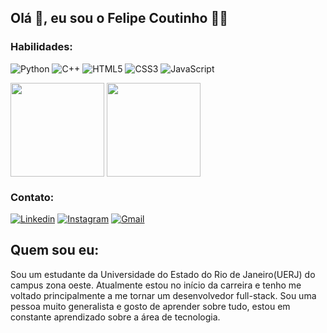 ## Olá 👋, eu sou o Felipe Coutinho 🧑‍💻 

### Habilidades:
![Python](https://img.shields.io/badge/Python-3776AB?style=for-the-badge&logo=python&logoColor=white) 
![C++](https://img.shields.io/badge/C%2B%2B-00599C?style=for-the-badge&logo=c%2B%2B&logoColor=white)
![HTML5](https://img.shields.io/badge/HTML5-E34F26?style=for-the-badge&logo=html5&logoColor=white)
![CSS3](https://img.shields.io/badge/CSS3-1572B6?style=for-the-badge&logo=css3&logoColor=white)
![JavaScript](https://img.shields.io/badge/javascript-%23323330.svg?style=for-the-badge&logo=javascript&logoColor=%23F7DF1E)

<img height=150 align="center" src="https://github-readme-stats.vercel.app/api?username=f3pe&show_icons=true&theme=github_dark_dimmed" /> <img height=150 align="center" src="https://github-readme-stats.vercel.app/api/top-langs/?username=f3pe&layout=compact" />

### Contato:
[![Linkedin](https://img.shields.io/badge/LinkedIn-0077B5?style=for-the-badge&logo=linkedin&logoColor=white)](https://www.linkedin.com/in/felipe-coutinho-silva/)
[![Instagram](https://img.shields.io/badge/Instagram-E4405F?style=for-the-badge&logo=instagram&logoColor=white)](https://www.instagram.com/feli_cout/)
[![Gmail](https://img.shields.io/badge/Gmail-D14836?style=for-the-badge&logo=gmail&logoColor=white)](mailto:fel234bf4@gmail.com)

## Quem sou eu:
Sou um estudante da Universidade do Estado do Rio de Janeiro(UERJ) do campus zona oeste. Atualmente estou no início da carreira e tenho me voltado principalmente a me tornar um desenvolvedor full-stack. Sou uma pessoa muito generalista e gosto de aprender sobre tudo, estou em constante aprendizado sobre a área de tecnologia.
